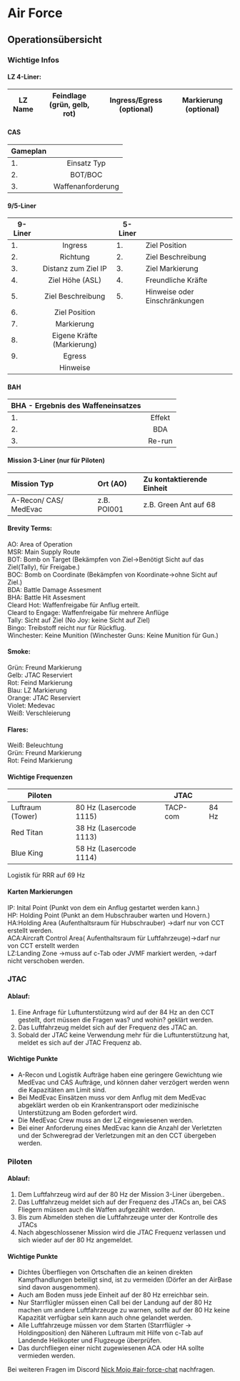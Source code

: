 # Air Force

## Operationsübersicht


### Wichtige Infos

#### LZ 4-Liner:

| LZ Name | Feindlage (grün, gelb, rot) | Ingress/Egress (optional) | Markierung (optional) |
| - | - | - | - |

#### CAS

| Gameplan |  |
| ----- | :---: |
| 1\. | Einsatz Typ |
| 2\. | BOT/BOC |
| 3\. | Waffenanforderung |

#### 9/5-Liner

| 9-Liner |  | 5-Liner |  |
| ----- | :---: | ----- | ----- |
| 1\. | Ingress | 1\. | Ziel Position |
| 2\. | Richtung | 2\. | Ziel Beschreibung |
| 3\. | Distanz zum Ziel IP | 3\. | Ziel Markierung |
| 4\. | Ziel Höhe (ASL) | 4\. | Freundliche Kräfte |
| 5\. | Ziel Beschreibung | 5\. | Hinweise oder Einschränkungen |
| 6\. | Ziel Position |  |  |
| 7\. | Markierung |  |  |
| 8\. | Eigene Kräfte (Markierung) |  |  |
| 9\. | Egress |  |  |
|  | Hinweise |  |  |

#### BAH

| BHA \- Ergebnis des Waffeneinsatzes |  |
| ----- | :---: |
| 1\. | Effekt |
| 2\. | BDA |
| 3\. | Re-run |

#### Mission 3-Liner (nur für Piloten)

| Mission Typ | Ort (AO) | Zu kontaktierende Einheit |
| :---- | :---- | :---- |
| A-Recon/ CAS/ MedEvac | z.B. POI001 | z.B. Green Ant auf 68 |

#### Brevity Terms:  
AO: Area of Operation  
MSR: Main Supply Route  
BOT: Bomb on Target (Bekämpfen von Ziel→Benötigt Sicht auf das Ziel(Tally), für Freigabe.)  
BOC: Bomb on Coordinate (Bekämpfen von Koordinate→ohne Sicht auf Ziel.)  
BDA: Battle Damage Assesment  
BHA: Battle Hit Assesment  
Cleard Hot: Waffenfreigabe für Anflug erteilt.  
Cleard to Engage: Waffenfreigabe für mehrere Anflüge  
Tally: Sicht auf Ziel (No Joy: keine Sicht auf Ziel)  
Bingo: Treibstoff reicht nur für Rückflug.  
Winchester: Keine Munition (Winchester Guns: Keine Munition für Gun.)

#### Smoke:
Grün: Freund Markierung  
Gelb: JTAC Reserviert  
Rot: Feind Markierung  
Blau: LZ Markierung  
Orange: JTAC Reserviert  
Violet: Medevac  
Weiß: Verschleierung

#### Flares:  
Weiß: Beleuchtung  
Grün: Freund Markierung  
Rot: Feind Markierung

#### Wichtige Frequenzen

| Piloten |  | JTAC |  |
| ----- | :---- | ----- | :---- |
| Luftraum (Tower) | 80 Hz (Lasercode 1115\) | TACP-com | 84 Hz |
| Red Titan | 38 Hz (Lasercode 1113\) |  |  |
| Blue King | 58 Hz (Lasercode 1114\) |  |  |

Logistik für RRR auf 69 Hz

####  Karten Markierungen
IP: Inital Point (Punkt von dem ein Anflug gestartet werden kann.)  
HP: Holding Point (Punkt an dem Hubschrauber warten und Hovern.)  
HA:Holding Area (Aufenthaltsraum für Hubschrauber) →darf nur von CCT erstellt werden.  
ACA:Aircraft Control Area( Aufenthaltsraum für Luftfahrzeuge)→darf nur von CCT erstellt werden  
LZ:Landing Zone →muss auf c-Tab oder JVMF markiert werden, →darf nicht verschoben werden.

### JTAC

#### Ablauf:

1. Eine Anfrage für Luftunterstützung wird auf der 84 Hz an den CCT gestellt,
dort müssen die Fragen was? und wohin? geklärt werden.
2. Das Luftfahrzeug meldet sich auf der Frequenz des JTAC an.
3. Sobald der JTAC keine Verwendung mehr für die Luftunterstützung hat,
meldet es sich auf der JTAC Frequenz ab.

#### Wichtige Punkte

* A-Recon und Logistik Aufträge haben eine geringere Gewichtung wie
MedEvac und CAS Aufträge, und können daher verzögert werden wenn die
Kapazitäten am Limit sind.
* Bei MedEvac Einsätzen muss vor dem Anflug mit dem MedEvac abgeklärt
werden ob ein Krankentransport oder medizinische Unterstützung am Boden
gefordert wird.
* Die MedEvac Crew muss an der LZ eingewiesenen werden.
* Bei einer Anforderung eines MedEvac kann die Anzahl der Verletzten und der
Schweregrad der Verletzungen mit an den CCT übergeben werden.

### Piloten

#### Ablauf:

1. Dem Luftfahrzeug wird auf der 80 Hz der Mission 3-Liner übergeben..
2. Das Luftfahrzeug meldet sich auf der Frequenz des JTACs an, bei CAS
Fliegern müssen auch die Waffen aufgezählt werden.
3. Bis zum Abmelden stehen die Luftfahrzeuge unter der Kontrolle des JTACs
4. Nach abgeschlossener Mission wird die JTAC Frequenz verlassen und sich
wieder auf der 80 Hz angemeldet.

#### Wichtige Punkte

* Dichtes Überfliegen von Ortschaften die an keinen direkten
Kampfhandlungen beteiligt sind, ist zu vermeiden (Dörfer an der AirBase sind
davon ausgenommen).
* Auch am Boden muss jede Einheit auf der 80 Hz erreichbar sein.
* Nur Starrflügler müssen einen Call bei der Landung auf der 80 Hz machen
um andere Luftfahrzeuge zu warnen, sollte auf der 80 Hz keine Kapazität
verfügbar sein kann auch ohne gelandet werden.
* Alle Luftfahrzeuge müssen vor dem Starten (Starrflügler → Holdingposition)
den Näheren Luftraum mit Hilfe von c-Tab auf Landende Helikopter und
Flugzeuge überprüfen.
* Das durchfliegen einer nicht zugewiesenen ACA oder HA sollte vermieden
werden.

Bei weiteren Fragen im Discord [Nick Mojo #air-force-chat](https://discord.com/channels/1230998538926952578/1234144188338012170) nachfragen.
